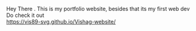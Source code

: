 Hey There . 
This is my portfolio website, besides that its my first web dev 
Do check it out  
https://vis89-svg.github.io/Vishag-website/ 
 
